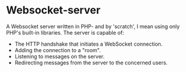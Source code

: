 # Websocket-server

A Websocket server written in PHP- and by 'scratch', I mean using only PHP's built-in libraries.
The server is capable of: 
- The HTTP handshake that initiates a WebSocket connection. 
- Adding the connection to a "room". 
- Listening to messages on the server. 
- Redirecting messages from the server to the concerned users.
